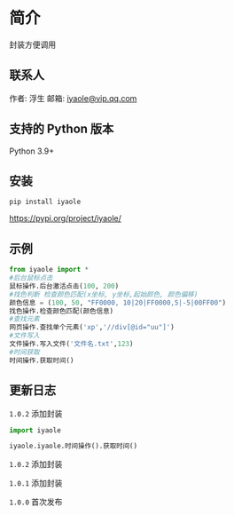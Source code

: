 # 简介

封装方便调用

## 联系人

作者: 浮生
邮箱: iyaole@vip.qq.com

## 支持的 Python 版本

Python 3.9+

## 安装

```
pip install iyaole
```

https://pypi.org/project/iyaole/

## 示例

```python
from iyaole import *
#后台鼠标点击
鼠标操作.后台激活点击(100, 200)
#找色判断 检查颜色匹配(x坐标, y坐标,起始颜色, 颜色偏移)
颜色信息 = (100, 50, "FF0000, 10|20|FF0000,5|-5|00FF00")
找色操作.检查颜色匹配(颜色信息)
#查找元素
网页操作.查找单个元素('xp','//div[@id="uu"]')
#文件写入
文件操作.写入文件('文件名.txt',123)
#时间获取
时间操作.获取时间()
```

## 更新日志

`1.0.2` 添加封装

```python
import iyaole

iyaole.iyaole.时间操作().获取时间()
```

`1.0.2` 添加封装

`1.0.1` 添加封装

`1.0.0` 首次发布

